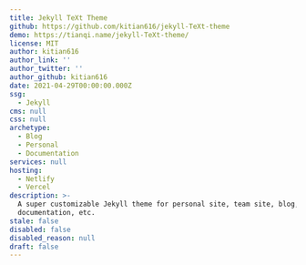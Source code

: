 ```yaml
---
title: Jekyll TeXt Theme
github: https://github.com/kitian616/jekyll-TeXt-theme
demo: https://tianqi.name/jekyll-TeXt-theme/
license: MIT
author: kitian616
author_link: ''
author_twitter: ''
author_github: kitian616
date: 2021-04-29T00:00:00.000Z
ssg:
  - Jekyll
cms: null
css: null
archetype:
  - Blog
  - Personal
  - Documentation
services: null
hosting:
  - Netlify
  - Vercel
description: >-
  A super customizable Jekyll theme for personal site, team site, blog, project,
  documentation, etc.
stale: false
disabled: false
disabled_reason: null
draft: false
---
```


